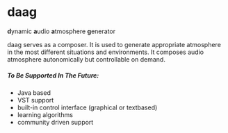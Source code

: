 # daag
**d**ynamic **a**udio **a**tmosphere **g**enerator

daag serves as a composer. It is used to generate appropriate atmosphere in the most different situations and environments. It composes audio atmosphere autonomically but controllable on demand.

##### To Be Supported In The Future:
* Java based
* VST support
* built-in control interface (graphical or textbased)
* learning algorithms
* community driven support
